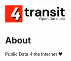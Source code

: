 <p align="left">
<img src="images/4todl.png" alt="4transit" width="200">
</p>

# About

Public Data 4 the Internet ♥️
